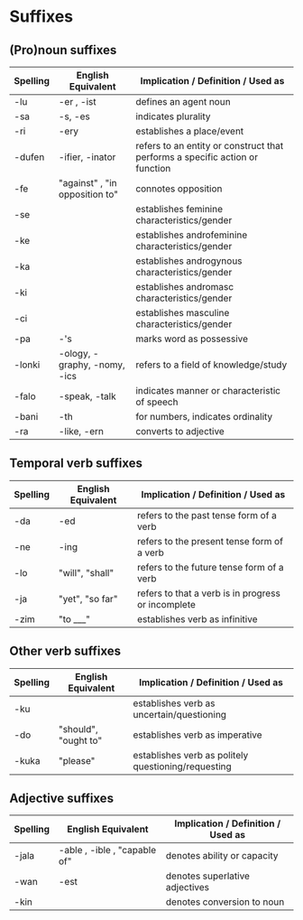 # Suffixes

## (Pro)noun suffixes

| Spelling | English Equivalent | Implication / Definition / Used as |
|----------|--------------------|------------------------------------|
| -lu | -er , -ist | defines an agent noun |
| -sa | -s, -es | indicates plurality |
| -ri | -ery | establishes a place/event |
| -dufen | -ifier, -inator | refers to an entity or construct that performs a specific action or function |
| -fe | "against" , "in opposition to" | connotes opposition |
| -se |  | establishes feminine characteristics/gender |
| -ke |  | establishes androfeminine characteristics/gender |
| -ka |  | establishes androgynous characteristics/gender |
| -ki |  | establishes andromasc characteristics/gender |
| -ci |  | establishes masculine characteristics/gender |
| -pa | -'s | marks word as possessive |
| -lonki | -ology, -graphy, -nomy, -ics | refers to a field of knowledge/study |
| -falo | -speak, -talk | indicates manner or characteristic of speech |
| -bani | -th | for numbers, indicates ordinality |
| -ra | -like, -ern | converts to adjective |

## Temporal verb suffixes

| Spelling | English Equivalent | Implication / Definition / Used as |
|----------|--------------------|------------------------------------|
| -da | -ed | refers to the past tense form of a verb |
| -ne | -ing | refers to the present tense form of a verb |
| -lo | "will", "shall" | refers to the future tense form of a verb |
| -ja | "yet", "so far" | refers to that a verb is in progress or incomplete |
| -zim | "to ___" | establishes verb as infinitive |

## Other verb suffixes

| Spelling | English Equivalent | Implication / Definition / Used as |
|----------|--------------------|------------------------------------|
| -ku |  | establishes verb as uncertain/questioning |
| -do | "should", "ought to" | establishes verb as imperative |
| -kuka | "please" | establishes verb as politely questioning/requesting |


## Adjective suffixes

| Spelling | English Equivalent | Implication / Definition / Used as |
|----------|--------------------|------------------------------------|
| -jala | -able , -ible , "capable of" | denotes ability or capacity |
| -wan | -est | denotes superlative adjectives |
| -kin |  | denotes conversion to noun |